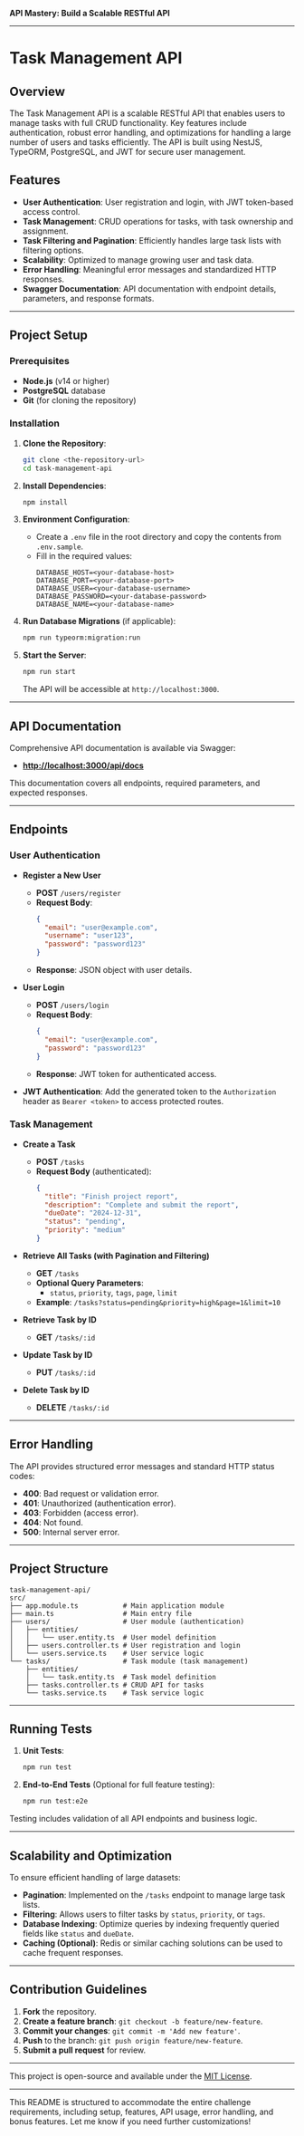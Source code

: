  **API Mastery: Build a Scalable RESTful API** 

---

# Task Management API

## Overview

The Task Management API is a scalable RESTful API that enables users to manage tasks with full CRUD functionality. Key features include authentication, robust error handling, and optimizations for handling a large number of users and tasks efficiently. The API is built using NestJS, TypeORM, PostgreSQL, and JWT for secure user management.

## Features

- **User Authentication**: User registration and login, with JWT token-based access control.
- **Task Management**: CRUD operations for tasks, with task ownership and assignment.
- **Task Filtering and Pagination**: Efficiently handles large task lists with filtering options.
- **Scalability**: Optimized to manage growing user and task data.
- **Error Handling**: Meaningful error messages and standardized HTTP responses.
- **Swagger Documentation**: API documentation with endpoint details, parameters, and response formats.

---

## Project Setup

### Prerequisites

- **Node.js** (v14 or higher)
- **PostgreSQL** database
- **Git** (for cloning the repository)

### Installation

1. **Clone the Repository**:
   ```bash
   git clone <the-repository-url>
   cd task-management-api
   ```

2. **Install Dependencies**:
   ```bash
   npm install
   ```

3. **Environment Configuration**:
   - Create a `.env` file in the root directory and copy the contents from `.env.sample`.
   - Fill in the required values:
     ```plaintext
     DATABASE_HOST=<your-database-host>
     DATABASE_PORT=<your-database-port>
     DATABASE_USER=<your-database-username>
     DATABASE_PASSWORD=<your-database-password>
     DATABASE_NAME=<your-database-name>
     ```

4. **Run Database Migrations** (if applicable):
   ```bash
   npm run typeorm:migration:run
   ```

5. **Start the Server**:
   ```bash
   npm run start
   ```
   The API will be accessible at `http://localhost:3000`.

---

## API Documentation

Comprehensive API documentation is available via Swagger:

- **[http://localhost:3000/api/docs](http://localhost:3000/api/docs)**

This documentation covers all endpoints, required parameters, and expected responses.

---

## Endpoints

### User Authentication

- **Register a New User**
  - **POST** `/users/register`
  - **Request Body**:
    ```json
    {
      "email": "user@example.com",
      "username": "user123",
      "password": "password123"
    }
    ```
  - **Response**: JSON object with user details.

- **User Login**
  - **POST** `/users/login`
  - **Request Body**:
    ```json
    {
      "email": "user@example.com",
      "password": "password123"
    }
    ```
  - **Response**: JWT token for authenticated access.

- **JWT Authentication**: Add the generated token to the `Authorization` header as `Bearer <token>` to access protected routes.

### Task Management

- **Create a Task**
  - **POST** `/tasks`
  - **Request Body** (authenticated):
    ```json
    {
      "title": "Finish project report",
      "description": "Complete and submit the report",
      "dueDate": "2024-12-31",
      "status": "pending",
      "priority": "medium"
    }
    ```

- **Retrieve All Tasks (with Pagination and Filtering)**
  - **GET** `/tasks`
  - **Optional Query Parameters**:
    - `status`, `priority`, `tags`, `page`, `limit`
  - **Example**: `/tasks?status=pending&priority=high&page=1&limit=10`

- **Retrieve Task by ID**
  - **GET** `/tasks/:id`

- **Update Task by ID**
  - **PUT** `/tasks/:id`

- **Delete Task by ID**
  - **DELETE** `/tasks/:id`

---

## Error Handling

The API provides structured error messages and standard HTTP status codes:

- **400**: Bad request or validation error.
- **401**: Unauthorized (authentication error).
- **403**: Forbidden (access error).
- **404**: Not found.
- **500**: Internal server error.

---

## Project Structure

```plaintext
task-management-api/
src/
├── app.module.ts           # Main application module
├── main.ts                 # Main entry file
├── users/                  # User module (authentication)
│   ├── entities/
│   │   └── user.entity.ts  # User model definition
│   ├── users.controller.ts # User registration and login
│   └── users.service.ts    # User service logic
└── tasks/                  # Task module (task management)
    ├── entities/
    │   └── task.entity.ts  # Task model definition
    ├── tasks.controller.ts # CRUD API for tasks
    └── tasks.service.ts    # Task service logic
```

---

## Running Tests

1. **Unit Tests**:
   ```bash
   npm run test
   ```

2. **End-to-End Tests** (Optional for full feature testing):
   ```bash
   npm run test:e2e
   ```

Testing includes validation of all API endpoints and business logic.

---

## Scalability and Optimization

To ensure efficient handling of large datasets:

- **Pagination**: Implemented on the `/tasks` endpoint to manage large task lists.
- **Filtering**: Allows users to filter tasks by `status`, `priority`, or `tags`.
- **Database Indexing**: Optimize queries by indexing frequently queried fields like `status` and `dueDate`.
- **Caching (Optional)**: Redis or similar caching solutions can be used to cache frequent responses.

---

## Contribution Guidelines

1. **Fork** the repository.
2. **Create a feature branch**: `git checkout -b feature/new-feature`.
3. **Commit your changes**: `git commit -m 'Add new feature'`.
4. **Push** to the branch: `git push origin feature/new-feature`.
5. **Submit a pull request** for review.

---


This project is open-source and available under the [MIT License](LICENSE).

---

This README is structured to accommodate the entire challenge requirements, including setup, features, API usage, error handling, and bonus features. Let me know if you need further customizations!